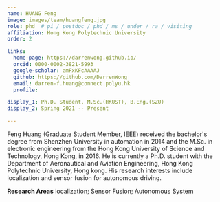 ```yaml
---
name: HUANG Feng
image: images/team/huangfeng.jpg
role: phd  # pi / postdoc / phd / ms / under / ra / visiting
affiliation: Hong Kong Polytechnic University
order: 2

links:
  home-page: https://darrenwong.github.io/
  orcid: 0000-0002-3821-5993
  google-scholar: amFxKFcAAAAJ
  github: https://github.com/DarrenWong
  email: darren-f.huang@connect.polyu.hk
  profile: 

display_1: Ph.D. Student, M.Sc.(HKUST), B.Eng.(SZU)
display_2: Spring 2021 -- Present

---
```


<!--  Add a short self introduction here -->
<!-- Like Research Areas -->

Feng Huang (Graduate Student Member, IEEE) received the bachelor's degree from Shenzhen University in automation in 2014 and the M.Sc. in electronic engineering from the Hong Kong University of Science and Technology, Hong Kong, in 2016. He is currently a Ph.D. student with the Department of Aeronautical and Aviation Engineering, Hong Kong Polytechnic University, Hong kong. His research interests include localization and sensor fusion for autonomous driving.

**Research Areas**
localization; Sensor Fusion; Autonomous System
